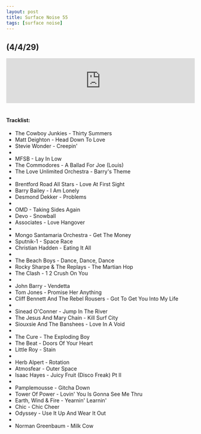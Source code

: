 ```yaml
---
layout: post
title: Surface Noise 55
tags: [surface noise]
---
```


## (4/4/29)

<iframe width="100%" height="120" src="https://www.mixcloud.com/widget/iframe/?hide_cover=1&light=1&feed=%2Fzero_cc%2Fsurface-noise-55-4419%2F" frameborder="0" ></iframe>
&nbsp;

#### Tracklist:

- The Cowboy Junkies - Thirty Summers
- Matt Deighton - Head Down To Love
- Stevie Wonder - Creepin'
- 
- MFSB - Lay In Low
- The Commodores - A Ballad For Joe (Louis)
- The Love Unlimited Orchestra - Barry's Theme
- 
- Brentford Road All Stars - Love At First Sight
- Barry Bailey - I Am Lonely
- Desmond Dekker - Problems
- 
- OMD - Taking Sides Again
- Devo - Snowball
- Associates - Love Hangover
- 
- Mongo Santamaria Orchestra - Get The Money
- Sputnik-1 - Space Race
- Christian Hadden - Eating It All
- 
- The Beach Boys - Dance, Dance, Dance
- Rocky Sharpe & The Replays - The Martian Hop
- The Clash - 1 2 Crush On You
- 
- John Barry - Vendetta
- Tom Jones - Promise Her Anything
- Cliff Bennett And The Rebel Rousers - Got To Get You Into My Life
- 
- Sinead O'Conner - Jump In The River
- The Jesus And Mary Chain - Kill Surf City
- Siouxsie And The Banshees - Love In A Void
- 
- The Cure - The Exploding Boy
- The Beat - Doors Of Your Heart
- Little Roy - Stain
- 
- Herb Alpert - Rotation
- Atmosfear - Outer Space
- Isaac Hayes - Juicy Fruit (Disco Freak) Pt II
- 
- Pamplemousse - Gitcha Down
- Tower Of Power -  Lovin' You Is Gonna See Me Thru
- Earth, Wind & Fire - Yearnin' Learnin'
- Chic - Chic Cheer
- Odyssey - Use It Up And Wear It Out
- 
- Norman Greenbaum - Milk Cow